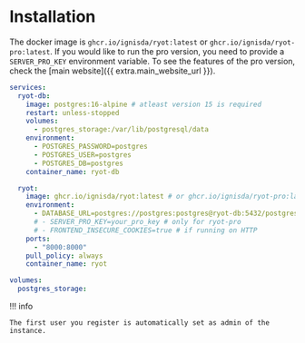 # Installation

The docker image is `ghcr.io/ignisda/ryot:latest` or `ghcr.io/ignisda/ryot-pro:latest`. If
you would like to run the pro version, you need to provide a `SERVER_PRO_KEY` environment
variable. To see the features of the pro version, check the [main website]({{
extra.main_website_url }}).

```yaml
services:
  ryot-db:
    image: postgres:16-alpine # atleast version 15 is required
    restart: unless-stopped
    volumes:
      - postgres_storage:/var/lib/postgresql/data
    environment:
      - POSTGRES_PASSWORD=postgres
      - POSTGRES_USER=postgres
      - POSTGRES_DB=postgres
    container_name: ryot-db

  ryot:
    image: ghcr.io/ignisda/ryot:latest # or ghcr.io/ignisda/ryot-pro:latest
    environment:
      - DATABASE_URL=postgres://postgres:postgres@ryot-db:5432/postgres
      # - SERVER_PRO_KEY=your_pro_key # only for ryot-pro
      # - FRONTEND_INSECURE_COOKIES=true # if running on HTTP
    ports:
      - "8000:8000"
    pull_policy: always
    container_name: ryot

volumes:
  postgres_storage:
```

!!! info

    The first user you register is automatically set as admin of the instance.
